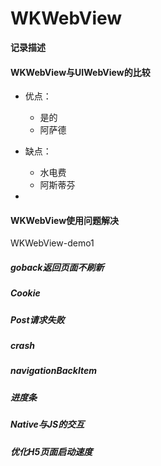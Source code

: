 # WKWebView

**记录描述**

#### WKWebView与UIWebView的比较

- 优点：

	- 是的
	- 阿萨德

- 缺点：

	- 水电费
	- 阿斯蒂芬

-

#### WKWebView使用问题解决

WKWebView-demo1

##### goback返回页面不刷新

##### Cookie

##### Post请求失败

##### crash

##### navigationBackItem

##### 进度条

##### Native与JS的交互

##### 优化H5页面启动速度
